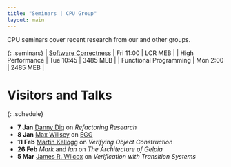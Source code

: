 ```yaml
---
title: "Seminars | CPU Group"
layout: main
---
```


CPU seminars cover recent research from our and other groups.

{: .seminars}
| [Software Correctness](scs/) | Fri 11:00 | LCR MEB |
| High Performance | Tue 10:45 | 3485 MEB |
| Functional Programming | Mon 2:00 | 2485 MEB |

# Visitors and Talks

{: .schedule}
- **7 Jan** [Danny Dig](http://web.engr.oregonstate.edu/~digd/) on
  *Refactoring Research*
- **8 Jan** [Max Willsey](https://mwillsey.com) on [EGG](https://github.com/mwillsey/egg)
- **11 Feb** [Martin Kellogg](https://homes.cs.washington.edu/~kelloggm/) on *Verifying Object Construction*
- **26 Feb** *Mark* and *Ian* on *The Architecture of Gelpia*
- **5 Mar** [James R. Wilcox](https://jamesrwilcox.com/) on *Verification with Transition Systems*

